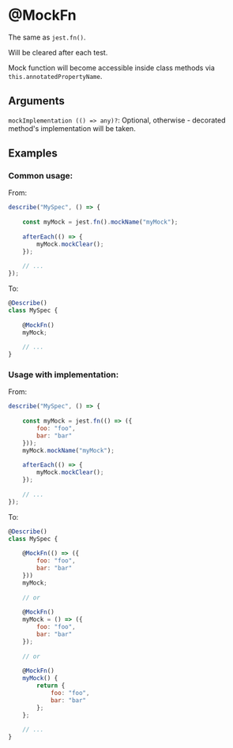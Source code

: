 # @MockFn

The same as `jest.fn()`.

Will be cleared after each test.

Mock function will become accessible inside class methods via `this.annotatedPropertyName`.

## Arguments

`mockImplementation (() => any)?`: Optional, otherwise - decorated method's implementation will be taken. 

## Examples

### Common usage:

From:

```javascript
describe("MySpec", () => {
    
    const myMock = jest.fn().mockName("myMock");
    
    afterEach(() => {
        myMock.mockClear();
    });
    
    // ...
});
```

To:

```javascript
@Describe()
class MySpec {
    
    @MockFn()
    myMock;
    
    // ...
}
```

### Usage with implementation:

From:

```javascript
describe("MySpec", () => {
    
    const myMock = jest.fn(() => ({
        foo: "foo",
        bar: "bar"
    }));
    myMock.mockName("myMock");
    
    afterEach(() => {
        myMock.mockClear();
    });
    
    // ...
});
```

To:

```javascript
@Describe()
class MySpec {
    
    @MockFn(() => ({
        foo: "foo",
        bar: "bar"
    }))
    myMock;
    
    // or
    
    @MockFn()
    myMock = () => ({
        foo: "foo",
        bar: "bar"
    });
    
    // or
    
    @MockFn()
    myMock() {
        return {
            foo: "foo",
            bar: "bar"
        };
    };
    
    // ...
}
```
